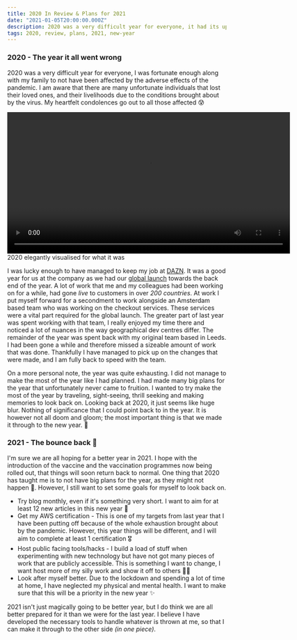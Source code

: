 ```yaml
---
title: 2020 In Review & Plans for 2021
date: "2021-01-05T20:00:00.000Z"
description: 2020 was a very difficult year for everyone, it had its ups and downs but mainly downs. In this blog post I will summarise my year both personally and professionally. I will also make plans and set targets for the new year that I will hope to achieve 🎯🤞
tags: 2020, review, plans, 2021, new-year
---
```

### 2020 - The year it all went wrong

2020 was a very difficult year for everyone, I was fortunate enough along with my family to not have been affected by the adverse effects of the pandemic. I am aware that there are many unfortunate individuals that lost their loved ones, and their livelihoods due to the conditions brought about by the virus. My heartfelt condolences go out to all those affected 😰

<video class="center-content" width="650px" autoplay loop>
  <source src="./assets/2020-bin.mp4" type="video/mp4">
</video>
<figcaption class="gatsby-resp-image-figcaption">2020 elegantly visualised for what it was</figcaption>

I was lucky enough to have managed to keep my job at [DAZN](https://engineering.dazn.com/). It was a good year for us at the company as we had our [global launch](https://www.dazn.com/en-GB/news/boxing/dazn-goes-global-streaming-service-launches-in-over-200-countries/qjveuh55ayyw1d0eal9yjtb03) towards the back end of the year. A lot of work that me and my colleagues had been working on for a while, had gone _live_ to customers in over _200 countries_. At work I put myself forward for a secondment to work alongside an Amsterdam based team who was working on the checkout services. These services were a vital part required for the global launch. The greater part of last year was spent working with that team, I really enjoyed my time there and noticed a lot of nuances in the way geographical dev centres differ. The remainder of the year was spent back with my original team based in Leeds. I had been gone a while and therefore missed a sizeable amount of work that was done. Thankfully I have managed to pick up on the changes that were made, and I am fully back to speed with the team.

On a more personal note, the year was quite exhausting. I did not manage to make the most of the year like I had planned. I had made many big plans for the year that unfortunately never came to fruition. I wanted to try make the most of the year by traveling, sight-seeing, thrill seeking and making memories to look back on. Looking back at 2020, it just seems like huge blur. Nothing of significance that I could point back to in the year. It is however not all doom and gloom; the most important thing is that we made it through to the new year. 🎉

### 2021 - The bounce back 🤞

I'm sure we are all hoping for a better year in 2021. I hope with the introduction of the vaccine and the vaccination programmes now being rolled out, that things will soon return back to normal. One thing that 2020 has taught me is to not have big plans for the year, as they might not happen 🤣. However, I still want to set some goals for myself to look back on.

- Try blog monthly, even if it's something very short. I want to aim for at least 12 new articles in this new year 🙏
- Get my AWS certification - This is one of my targets from last year that I have been putting off because of the whole exhaustion brought about by the pandemic. However, this year things will be different, and I will aim to complete at least 1 certification 🎖
- Host public facing tools/hacks - I build a load of stuff when experimenting with new technology but have not got many pieces of work that are publicly accessible. This is something I want to change, I want host more of my silly work and show it off to others 👷🏼
- Look after myself better. Due to the lockdown and spending a lot of time at home, I have neglected my physical and mental health. I want to make sure that this will be a priority in the new year ✨

2021 isn't just magically going to be better year, but I do think we are all better prepared for it than we were for the last year. I believe I have developed the necessary tools to handle whatever is thrown at me, so that I can make it through to the other side _(in one piece)_.
